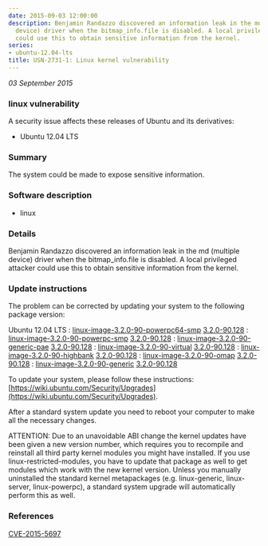 ```yaml
---
date: 2015-09-03 12:00:00
description: Benjamin Randazzo discovered an information leak in the md (multiple
  device) driver when the bitmap_info.file is disabled. A local privileged attacker
  could use this to obtain sensitive information from the kernel.
series:
- ubuntu-12.04-lts
title: USN-2731-1: Linux kernel vulnerability
---
```


*03 September 2015*

### linux vulnerability

A security issue affects these releases of Ubuntu and its derivatives:

* Ubuntu 12.04 LTS

### Summary

The system could be made to expose sensitive information. 

### Software description

* linux 

### Details

Benjamin Randazzo discovered an information leak in the md (multiple device) driver when the bitmap_info.file is disabled. A local privileged attacker could use this to obtain sensitive information from the kernel. 

### Update instructions

The problem can be corrected by updating your system to the following package version:

Ubuntu 12.04 LTS
 : [linux-image-3.2.0-90-powerpc64-smp](https://launchpad.net/ubuntu/+source/linux) <span> [3.2.0-90.128](https://launchpad.net/ubuntu/+source/linux/3.2.0-90.128) </span> 
 : [linux-image-3.2.0-90-powerpc-smp](https://launchpad.net/ubuntu/+source/linux) <span> [3.2.0-90.128](https://launchpad.net/ubuntu/+source/linux/3.2.0-90.128) </span> 
 : [linux-image-3.2.0-90-generic-pae](https://launchpad.net/ubuntu/+source/linux) <span> [3.2.0-90.128](https://launchpad.net/ubuntu/+source/linux/3.2.0-90.128) </span> 
 : [linux-image-3.2.0-90-virtual](https://launchpad.net/ubuntu/+source/linux) <span> [3.2.0-90.128](https://launchpad.net/ubuntu/+source/linux/3.2.0-90.128) </span> 
 : [linux-image-3.2.0-90-highbank](https://launchpad.net/ubuntu/+source/linux) <span> [3.2.0-90.128](https://launchpad.net/ubuntu/+source/linux/3.2.0-90.128) </span> 
 : [linux-image-3.2.0-90-omap](https://launchpad.net/ubuntu/+source/linux) <span> [3.2.0-90.128](https://launchpad.net/ubuntu/+source/linux/3.2.0-90.128) </span> 
 : [linux-image-3.2.0-90-generic](https://launchpad.net/ubuntu/+source/linux) <span> [3.2.0-90.128](https://launchpad.net/ubuntu/+source/linux/3.2.0-90.128) </span> 

To update your system, please follow these instructions: [https://wiki.ubuntu.com/Security/Upgrades](https://wiki.ubuntu.com/Security/Upgrades).

After a standard system update you need to reboot your computer to make all the necessary changes.

ATTENTION: Due to an unavoidable ABI change the kernel updates have been given a new version number, which requires you to recompile and reinstall all third party kernel modules you might have installed. If you use linux-restricted-modules, you have to update that package as well to get modules which work with the new kernel version. Unless you manually uninstalled the standard kernel metapackages (e.g. linux-generic, linux-server, linux-powerpc), a standard system upgrade will automatically perform this as well. 

### References

 
 [CVE-2015-5697](http://people.ubuntu.com/~ubuntu-security/cve/CVE-2015-5697)